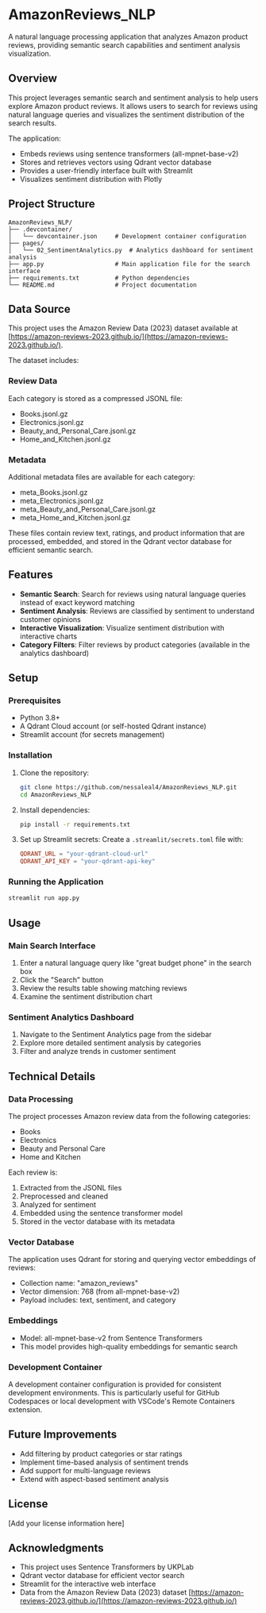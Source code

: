 # AmazonReviews_NLP

A natural language processing application that analyzes Amazon product reviews, providing semantic search capabilities and sentiment analysis visualization.

## Overview

This project leverages semantic search and sentiment analysis to help users explore Amazon product reviews. It allows users to search for reviews using natural language queries and visualizes the sentiment distribution of the search results.

The application:
- Embeds reviews using sentence transformers (all-mpnet-base-v2)
- Stores and retrieves vectors using Qdrant vector database
- Provides a user-friendly interface built with Streamlit
- Visualizes sentiment distribution with Plotly

## Project Structure

```
AmazonReviews_NLP/
├── .devcontainer/
│   └── devcontainer.json     # Development container configuration
├── pages/
│   └── 02_SentimentAnalytics.py  # Analytics dashboard for sentiment analysis
├── app.py                    # Main application file for the search interface
├── requirements.txt          # Python dependencies
└── README.md                 # Project documentation
```

## Data Source

This project uses the Amazon Review Data (2023) dataset available at [https://amazon-reviews-2023.github.io/](https://amazon-reviews-2023.github.io/).

The dataset includes:

### Review Data
Each category is stored as a compressed JSONL file:
* Books.jsonl.gz
* Electronics.jsonl.gz
* Beauty_and_Personal_Care.jsonl.gz
* Home_and_Kitchen.jsonl.gz

### Metadata
Additional metadata files are available for each category:
* meta_Books.jsonl.gz
* meta_Electronics.jsonl.gz
* meta_Beauty_and_Personal_Care.jsonl.gz
* meta_Home_and_Kitchen.jsonl.gz

These files contain review text, ratings, and product information that are processed, embedded, and stored in the Qdrant vector database for efficient semantic search.

## Features

- **Semantic Search**: Search for reviews using natural language queries instead of exact keyword matching
- **Sentiment Analysis**: Reviews are classified by sentiment to understand customer opinions
- **Interactive Visualization**: Visualize sentiment distribution with interactive charts
- **Category Filters**: Filter reviews by product categories (available in the analytics dashboard)

## Setup

### Prerequisites

- Python 3.8+
- A Qdrant Cloud account (or self-hosted Qdrant instance)
- Streamlit account (for secrets management)

### Installation

1. Clone the repository:
   ```bash
   git clone https://github.com/nessaleal4/AmazonReviews_NLP.git
   cd AmazonReviews_NLP
   ```

2. Install dependencies:
   ```bash
   pip install -r requirements.txt
   ```

3. Set up Streamlit secrets:
   Create a `.streamlit/secrets.toml` file with:
   ```toml
   QDRANT_URL = "your-qdrant-cloud-url"
   QDRANT_API_KEY = "your-qdrant-api-key"
   ```

### Running the Application

```bash
streamlit run app.py
```

## Usage

### Main Search Interface

1. Enter a natural language query like "great budget phone" in the search box
2. Click the "Search" button
3. Review the results table showing matching reviews
4. Examine the sentiment distribution chart

### Sentiment Analytics Dashboard

1. Navigate to the Sentiment Analytics page from the sidebar
2. Explore more detailed sentiment analysis by categories
3. Filter and analyze trends in customer sentiment

## Technical Details

### Data Processing

The project processes Amazon review data from the following categories:
- Books
- Electronics
- Beauty and Personal Care
- Home and Kitchen

Each review is:
1. Extracted from the JSONL files
2. Preprocessed and cleaned
3. Analyzed for sentiment
4. Embedded using the sentence transformer model
5. Stored in the vector database with its metadata

### Vector Database

The application uses Qdrant for storing and querying vector embeddings of reviews:
- Collection name: "amazon_reviews"
- Vector dimension: 768 (from all-mpnet-base-v2)
- Payload includes: text, sentiment, and category

### Embeddings

- Model: all-mpnet-base-v2 from Sentence Transformers
- This model provides high-quality embeddings for semantic search

### Development Container

A development container configuration is provided for consistent development environments. This is particularly useful for GitHub Codespaces or local development with VSCode's Remote Containers extension.

## Future Improvements

- Add filtering by product categories or star ratings
- Implement time-based analysis of sentiment trends
- Add support for multi-language reviews
- Extend with aspect-based sentiment analysis

## License

[Add your license information here]

## Acknowledgments

- This project uses Sentence Transformers by UKPLab
- Qdrant vector database for efficient vector search
- Streamlit for the interactive web interface
- Data from the Amazon Review Data (2023) dataset [https://amazon-reviews-2023.github.io/](https://amazon-reviews-2023.github.io/)
